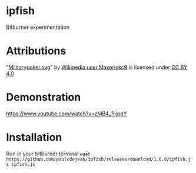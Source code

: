 # ipfish
Bitburner experimentation

# Attributions

"[Militarypoker.svg](https://commons.wikimedia.org/wiki/File:Militarypoker.svg)" by [Wikipedia user Maverickc9](https://commons.wikimedia.org/wiki/User:Maverickc9) is licensed under [CC BY 4.0](https://creativecommons.org/licenses/by/4.0/deed.en)

# Demonstration

https://www.youtube.com/watch?v=zMB4_RjjpgY

# Installation

Run in your bitburner terminal `wget https://github.com/paulcdejean/ipfish/releases/download/1.0.0/ipfish.js ipfish.js`
